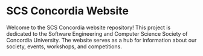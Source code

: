 # SCS Concordia Website

Welcome to the SCS Concordia website repository! This project is dedicated to the Software Engineering and Computer Science Society of Concordia University. The website serves as a hub for information about our society, events, workshops, and competitions.